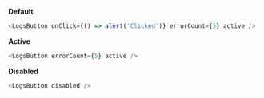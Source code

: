 **Default**

```js
<LogsButton onClick={() => alert('Clicked')} errorCount={5} active />
```

**Active**

```js
<LogsButton errorCount={5} active />
```

**Disabled**

```js
<LogsButton disabled />
```
